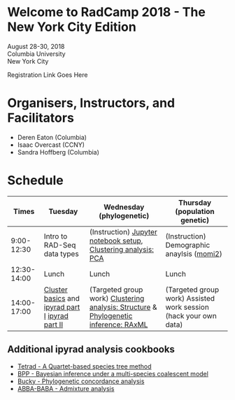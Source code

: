 # Welcome to RadCamp 2018 - The New York City Edition

August 28-30, 2018  
Columbia University  
New York City  

Registration Link Goes Here

# Organisers, Instructors, and Facilitators

  - Deren Eaton (Columbia)
  - Isaac Overcast (CCNY)
  - Sandra Hoffberg (Columbia)

# Schedule

Times            | Tuesday | Wednesday (phylogenetic) | Thursday (population genetic)
-----            | ------ | ------- | ---------
9:00-12:30      | Intro to RAD-Seq data types | (Instruction) [Jupyter notebook setup](Jupyter_Notebook_Setup.md), [Clustering analysis: PCA](04_PCA_API.md) | (Instruction) Demographic anaylsis ([momi2](07_momi2_API.md))
12:30-14:00 | Lunch | Lunch | Lunch
14:00-17:00 |[Cluster basics](01_cluster_basics.md) and [ipyrad part I](02_ipyrad_partI_CLI.md) [ipyrad part II](03_ipyrad_partII_CLI.md) | (Targeted group work) [Clustering analysis: Structure](05_STRUCTURE_API.md) & [Phylogenetic inference: RAxML](06_RAxML_API.md) | (Targeted group work) Assisted work session (hack your own data)

## Additional ipyrad analysis cookbooks

* [Tetrad - A Quartet-based species tree method](https://nbviewer.jupyter.org/github/dereneaton/ipyrad/blob/master/tests/cookbook-tetrad.ipynb)
* [BPP - Bayesian inference under a multi-species coalescent model](https://nbviewer.jupyter.org/github/dereneaton/ipyrad/blob/master/tests/cookbook-bpp-species-delimitation.ipynb)
* [Bucky - Phylogenetic concordance analysis](https://nbviewer.jupyter.org/github/dereneaton/ipyrad/blob/master/tests/cookbook-bucky.ipynb)
* [ABBA-BABA - Admixture analysis](https://nbviewer.jupyter.org/github/dereneaton/ipyrad/blob/master/tests/cookbook-abba-baba.ipynb)
